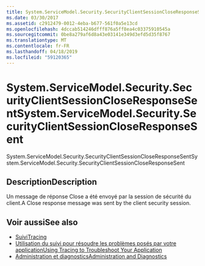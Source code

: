 ```yaml
---
title: System.ServiceModel.Security.SecurityClientSessionCloseResponseSent
ms.date: 03/30/2017
ms.assetid: c2912479-0012-4eba-b677-561f0a5e13cd
ms.openlocfilehash: 4dccab514246dfff876a5ff8ea4c03375910545a
ms.sourcegitcommit: 0be8a279af6d8a43e03141e349d3efd5d35f8767
ms.translationtype: MT
ms.contentlocale: fr-FR
ms.lasthandoff: 04/18/2019
ms.locfileid: "59120365"
---
```

# <a name="systemservicemodelsecuritysecurityclientsessioncloseresponsesent"></a><span data-ttu-id="38bd8-102">System.ServiceModel.Security.SecurityClientSessionCloseResponseSent</span><span class="sxs-lookup"><span data-stu-id="38bd8-102">System.ServiceModel.Security.SecurityClientSessionCloseResponseSent</span></span>
<span data-ttu-id="38bd8-103">System.ServiceModel.Security.SecurityClientSessionCloseResponseSent</span><span class="sxs-lookup"><span data-stu-id="38bd8-103">System.ServiceModel.Security.SecurityClientSessionCloseResponseSent</span></span>  
  
## <a name="description"></a><span data-ttu-id="38bd8-104">Description</span><span class="sxs-lookup"><span data-stu-id="38bd8-104">Description</span></span>  
 <span data-ttu-id="38bd8-105">Un message de réponse Close a été envoyé par la session de sécurité du client.</span><span class="sxs-lookup"><span data-stu-id="38bd8-105">A Close response message was sent by the client security session.</span></span>  
  
## <a name="see-also"></a><span data-ttu-id="38bd8-106">Voir aussi</span><span class="sxs-lookup"><span data-stu-id="38bd8-106">See also</span></span>

- [<span data-ttu-id="38bd8-107">Suivi</span><span class="sxs-lookup"><span data-stu-id="38bd8-107">Tracing</span></span>](../../../../../docs/framework/wcf/diagnostics/tracing/index.md)
- [<span data-ttu-id="38bd8-108">Utilisation du suivi pour résoudre les problèmes posés par votre application</span><span class="sxs-lookup"><span data-stu-id="38bd8-108">Using Tracing to Troubleshoot Your Application</span></span>](../../../../../docs/framework/wcf/diagnostics/tracing/using-tracing-to-troubleshoot-your-application.md)
- [<span data-ttu-id="38bd8-109">Administration et diagnostics</span><span class="sxs-lookup"><span data-stu-id="38bd8-109">Administration and Diagnostics</span></span>](../../../../../docs/framework/wcf/diagnostics/index.md)
